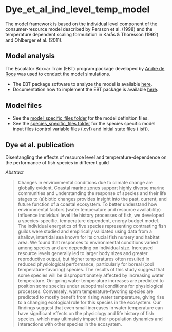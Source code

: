 # Dye_et_al_ind_level_temp_model
The model framework is based on the individual level component of the consumer-resource model described by Persson et al. (1998) and the temperature dependent scaling formulation in Karås &amp; Thoresson (1992) and Ohlberger et al. (2011). 

## Model analysis
The Escalator Boxcar Train (EBT) program package developed by [Andre de Roos](https://staff.fnwi.uva.nl/a.m.deroos/index.html) was used to conduct the model simulations.
- The EBT package software to analyze the model is available [here](https://staff.fnwi.uva.nl/a.m.deroos/EBT/Software/index.html). 
- Documentation how to implement the EBT package is available [here](https://staff.fnwi.uva.nl/a.m.deroos/EBT/Documentation/index.html).

## Model files
- See the [model_specific_files folder](https://github.com/bassdye/Dye_et_al_ind_level_temp_model/tree/main/model_specific_files) for the model definition files.
- See the [species_specific_files folder](https://github.com/bassdye/Dye_et_al_ind_level_temp_model/tree/main/species_specific_files) for the species specific model input files (control variable files (.cvf) and initial state files (.isf)). 

## Dye et al. publication 
Disentangling the effects of resource level and temperature-dependence on the performance of fish species in different guild

_Abstract_
>Changes in environmental conditions due to climate change are globally evident. Coastal marine zones support highly diverse marine communities and understanding the response of species and their life stages to (a)biotic changes provides insight into the past, current, and future function of a coastal ecosystem. To better understand how environmental factors (water temperature and resource availability) influence individual level life history processes of fish, we developed a species-specific, temperature dependent, energy budget model. The individual energetics of five species representing contrasting fish guilds were studied and empirically validated using data from a shallow, intertidal sea known for its crucial fish nursery and habitat area. We found that responses to environmental conditions varied among species and are depending on individual size. Increased resource levels generally led to larger body sizes and greater reproductive output, but higher temperatures often resulted in reduced physiological performance, particularly for boreal (cool temperature-favoring) species. The results of this study suggest that some species will be disproportionately affected by increasing water temperature. On-going water temperature increases are predicted to position some species under suboptimal conditions for physiological processes. Conversely, warm temperature-favoring species are predicted to mostly benefit from rising water temperature, giving rise to a changing ecological role for this species in the ecosystem. Our findings suggest that even small increases in water temperature can have significant effects on the physiology and life history of fish species, which may ultimately impact their population dynamics and interactions with other species in the ecosystem.





